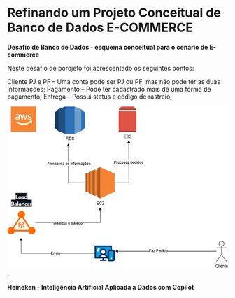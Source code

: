 # Refinando um Projeto Conceitual de Banco de Dados E-COMMERCE

**Desafio de Banco de Dados - esquema conceitual para o cenário de E-commerce**

 Neste desafio de porojeto foi acrescentado os seguintes pontos:

Cliente PJ e PF – Uma conta pode ser PJ ou PF, mas não pode ter as duas informações;
Pagamento – Pode ter cadastrado mais de uma forma de pagamento;
Entrega – Possui status e código de rastreio;

  ![](https://github.com/mari19-coder/Projeto01CodeGirls/blob/main/aws3.drawio.png).

**Heineken - Inteligência Artificial Aplicada a Dados com Copilot**
